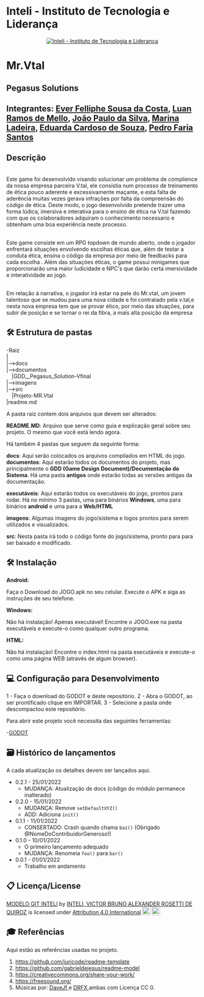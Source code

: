 # Inteli - Instituto de Tecnologia e Liderança 

<p align="center">
<a href= "https://www.inteli.edu.br/"><img src="https://www.inteli.edu.br/wp-content/uploads/2021/08/20172028/marca_1-2.png" alt="Inteli - Instituto de Tecnologia e Liderança" border="0"></a>
</p>

# Mr.Vtal

## Pegasus Solutions


## Integrantes: <a href="https://www.linkedin.com/in/ever-felliphe-sousa-da-costa-16001617a">Ever Felliphe Sousa da Costa</a>, <a href="https://www.linkedin.com/in/luan-ramos-de-mello-253b28268">Luan Ramos de Mello</a>, <a href="https://www.linkedin.com/in/victorbarq/">João Paulo da Silva</a>, <a href="https://www.linkedin.com/in/marina-ladeira-867159269">Marina Ladeira</a>, <a href="https://www.linkedin.com/in/eduarda-cardoso-de-souza-8bb802268/">Eduarda Cardoso de Souza</a>, <a href="https://www.linkedin.com/me?trk=p_mwlite_feed_updates-secondary_nav">Pedro Faria Santos</a>

## Descrição

<br> Este game foi desenvolvido visando solucionar um problema de complience da nossa empresa parceira V.tal, ele consistia num processo de treinamento de ética pouco aderente e excessivamente maçante, e esta falta de aderência muitas vezes gerava infrações por falta da compreensão do código de ética. Deste modo, o jogo desenvolvido pretende trazer uma forma lúdica, imersiva e interativa para o ensino de ética na V.tal fazendo com que os colaboradores adquiram o conhecimento necessario e obtenham uma boa experiência neste processo. <br>

<br>Este game consiste em um RPG topdown de mundo aberto, onde o jogador enfrentará situações envolvendo escolhas éticas que, além de testar a conduta ética, ensina o código da empresa por meio de feedbacks para cada escolha . Além das situações éticas, o game possui minigames que proporcionarão uma maior ludicidade e NPC's que darão certa imersividade e interatividade ao jogo. 
<br>


<br>Em relação á narrativa,  o jogador irá estar na pele do Mr.vtal, um jovem talentoso que se mudou para uma nova cidade e foi contratado pela v.tal,e nesta nova empresa tem que se provar ético, por meio das situações, para subir de posição e se tornar o rei da fibra, a mais alta posição da empresa<br>


## 🛠 Estrutura de pastas

-Raiz<br>
|<br>
|-->docs<br>
|-->documentos<br>
  &emsp;|GDD__Pegasus_Solution-Vfinal<br>
|-->imagens<br>
|-->src<br>
  &emsp;|Projeto-MR.Vtal<br> 
|readme.md<br>

A pasta raiz contem dois arquivos que devem ser alterados:

<b>README.MD</b>: Arquivo que serve como guia e explicação geral sobre seu projeto. O mesmo que você está lendo agora.

Há também 4 pastas que seguem da seguinte forma:

<b>docs</b>: Aqui serão colocados os arquivos compilados em HTML do jogo.
<b>documentos</b>: Aqui estarão todos os documentos do projeto, mas principalmente o <b>GDD (Game Design Document)/Documentação do Sistema</b>. Há uma pasta <b>antigos</b> onde estarão todas as versões antigas da documentação.

<b>executáveis</b>: Aqui estarão todos os executáveis do jogo, prontos para rodar. Há no mínimo 3 pastas, uma para binários <b>Windows</b>, uma para binários <b>android</b> e uma para a <b>Web/HTML</b>

<b>imagens</b>: Algumas imagens do jogo/sistema e logos prontos para serem utilizados e visualizados.

<b>src</b>: Nesta pasta irá todo o código fonte do jogo/sistema, pronto para para ser baixado e modificado.

## 🛠 Instalação

<b>Android:</b>

Faça o Download do JOGO.apk no seu celular.
Execute o APK e siga as instruções de seu telefone.

<b>Windows:</b>

Não há instalação! Apenas executável!
Encontre o JOGO.exe na pasta executáveis e execute-o como qualquer outro programa.

<b>HTML:</b>

Não há instalação!
Encontre o index.html na pasta executáveis e execute-o como uma página WEB (através de algum browser).

## 💻 Configuração para Desenvolvimento

1 - Faça o download do GODOT e deste repositório.
2 - Abra o GODOT, ao ser prontificado clique em IMPORTAR.
3 - Selecione a pasta onde descompactou este repositório.

Para abrir este projeto você necessita das seguintes ferramentas:

-<a href="https://godotengine.org/download">GODOT</a>

## 🗃 Histórico de lançamentos

A cada atualização os detalhes devem ser lançados aqui.

* 0.2.1 - 25/01/2022
    * MUDANÇA: Atualização de docs (código do módulo permanece inalterado)
* 0.2.0 - 15/01/2022
    * MUDANÇA: Remove `setDefaultXYZ()`
    * ADD: Adiciona `init()`
* 0.1.1 - 11/01/2022
    * CONSERTADO: Crash quando chama `baz()` (Obrigado @NomeDoContribuidorGeneroso!)
* 0.1.0 - 10/01/2022
    * O primeiro lançamento adequado
    * MUDANÇA: Renomeia `foo()` para `bar()`
* 0.0.1 - 01/01/2022
    * Trabalho em andamento

## 📋 Licença/License

<p xmlns:cc="http://creativecommons.org/ns#" xmlns:dct="http://purl.org/dc/terms/"><a property="dct:title" rel="cc:attributionURL" href="https://github.com/Spidus/Teste_Final_1">MODELO GIT INTELI</a> by <a rel="cc:attributionURL dct:creator" property="cc:attributionName" href="https://www.yggbrasil.com.br/vr">INTELI, VICTOR BRUNO ALEXANDER ROSETTI DE QUIROZ</a> is licensed under <a href="http://creativecommons.org/licenses/by/4.0/?ref=chooser-v1" target="_blank" rel="license noopener noreferrer" style="display:inline-block;">Attribution 4.0 International<img style="height:22px!important;margin-left:3px;vertical-align:text-bottom;" src="https://mirrors.creativecommons.org/presskit/icons/cc.svg?ref=chooser-v1"><img style="height:22px!important;margin-left:3px;vertical-align:text-bottom;" src="https://mirrors.creativecommons.org/presskit/icons/by.svg?ref=chooser-v1"></a></p>

## 🎓 Referências

Aqui estão as referências usadas no projeto.

1. <https://github.com/iuricode/readme-template>
2. <https://github.com/gabrieldejesus/readme-model>
3. <https://creativecommons.org/share-your-work/>
4. <https://freesound.org/>
5. Músicas por: <a href="https://freesound.org/people/DaveJf/sounds/616544/"> DaveJf </a> e <a href="https://freesound.org/people/DRFX/sounds/338986/"> DRFX </a> ambas com Licença CC 0.
